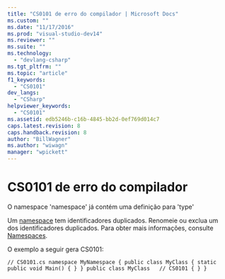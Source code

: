 ```yaml
---
title: "CS0101 de erro do compilador | Microsoft Docs"
ms.custom: ""
ms.date: "11/17/2016"
ms.prod: "visual-studio-dev14"
ms.reviewer: ""
ms.suite: ""
ms.technology: 
  - "devlang-csharp"
ms.tgt_pltfrm: ""
ms.topic: "article"
f1_keywords: 
  - "CS0101"
dev_langs: 
  - "CSharp"
helpviewer_keywords: 
  - "CS0101"
ms.assetid: edb5246b-c16b-4845-bb2d-0ef769d014c7
caps.latest.revision: 8
caps.handback.revision: 8
author: "BillWagner"
ms.author: "wiwagn"
manager: "wpickett"
---
```

# CS0101 de erro do compilador
O namespace 'namespace' já contém uma definição para 'type'  
  
 Um [namespace](../../csharp/language-reference/keywords/namespace.md) tem identificadores duplicados. Renomeie ou exclua um dos identificadores duplicados. Para obter mais informações, consulte [Namespaces](../../csharp/programming-guide/namespaces/index.md).  
  
 O exemplo a seguir gera CS0101:  
  
```  
// CS0101.cs namespace MyNamespace { public class MyClass { static public void Main() { } } public class MyClass   // CS0101 { } }  
```